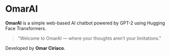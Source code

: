 # OmarAI

**OmarAI** is a simple web-based AI chatbot powered by GPT-2 using Hugging Face Transformers.

> "Welcome to OmarAI — where your thoughts aren’t your limitations."

Developed by **Omar Ciriaco**.